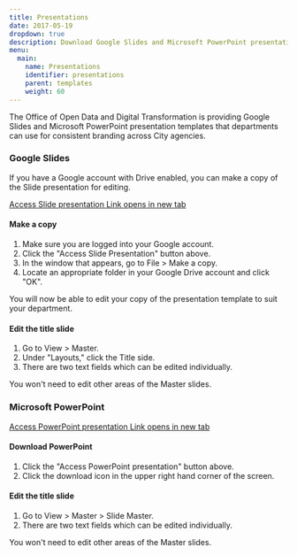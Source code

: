 ```yaml
---
title: Presentations
date: 2017-05-19
dropdown: true
description: Download Google Slides and Microsoft PowerPoint presentation templates.
menu:
  main:
    name: Presentations
    identifier: presentations
    parent: templates
    weight: 60
---
```


The Office of Open Data and Digital Transformation is providing Google Slides and Microsoft PowerPoint presentation templates that departments can use for consistent branding across City agencies.

### Google Slides
If you have a Google account with Drive enabled, you can make a copy of the Slide presentation for editing.
<div>
<a href="https://docs.google.com/presentation/d/1ffPUdkc96MUrMcURG_QHpaCLucs0NjMYIXs93THtlLA/edit#slide=id.g116b3f0fb6_0_0" class="button" target="blank">Access Slide presentation   <span class="accessible">Link opens in new tab</span></a>
</div>

#### Make a copy

1. Make sure you are logged into your Google account.
2. Click the "Access Slide Presentation" button above.
3. In the window that appears, go to File > Make a copy.
4. Locate an appropriate folder in your Google Drive account and click "OK".

You will now be able to edit your copy of the presentation template to suit your department.

#### Edit the title slide
1. Go to View > Master.
2. Under "Layouts," click the Title side.
3. There are two text fields which can be edited individually.

You won't need to edit other areas of the Master slides.

### Microsoft PowerPoint

<div>
<a href="https://drive.google.com/open?id=0B9D6-1S8hyl-cG1EUG9Xb3ptbnM" class="button" class="blank">Access PowerPoint presentation <span class="accessible">Link opens in new tab</span>
</a>
</div>

#### Download PowerPoint
1. Click the "Access PowerPoint presentation" button above.
2. Click the download <i class="fas fa-download" aria-hidden="true"></i>
 icon in the upper right hand corner of the screen.

#### Edit the title slide
1. Go to View > Master > Slide Master.
2. There are two text fields which can be edited individually.

You won't need to edit other areas of the Master slides.
